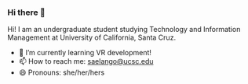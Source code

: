 ### Hi there 👋
Hi! I am an undergraduate student studying Technology and Information Management at University of California, Santa Cruz.

- 🌱 I’m currently learning VR development!
- 📫 How to reach me: saelango@ucsc.edu
- 😄 Pronouns: she/her/hers
